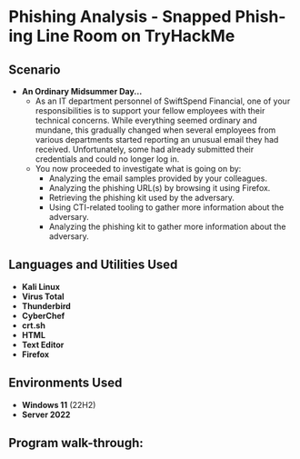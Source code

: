 <h1>Phishing Analysis - Snapped Phish-ing Line Room on TryHackMe</h1>

<h2>Scenario</h2>

- <b>An Ordinary Midsummer Day...</b>
  - As an IT department personnel of SwiftSpend Financial, one of your responsibilities is to support your fellow employees with their technical concerns. While everything seemed ordinary and mundane, this gradually changed when several employees from various departments started reporting an unusual email they had received. Unfortunately, some had already submitted their credentials and could no longer log in.
  - You now proceeded to investigate what is going on by:
    -	Analyzing the email samples provided by your colleagues.
    -	Analyzing the phishing URL(s) by browsing it using Firefox.
    -	Retrieving the phishing kit used by the adversary.
    -	Using CTI-related tooling to gather more information about the adversary.
    -	Analyzing the phishing kit to gather more information about the adversary.

<h2>Languages and Utilities Used</h2>

- <b>Kali Linux</b>
- <b>Virus Total</b> 
- <b>Thunderbird</b>
- <b>CyberChef</b>
- <b>crt.sh</b>
- <b>HTML</b> 
- <b>Text Editor</b>
- <b>Firefox</b> 

<h2>Environments Used </h2>

- <b>Windows 11</b> (22H2)
- <b>Server 2022</b>

<h2>Program walk-through:</h2>
